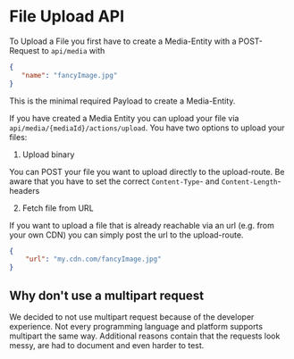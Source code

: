 # File Upload API

To Upload a File you first have to create a Media-Entity with a POST-Request to `api/media` with
```json
{
   "name": "fancyImage.jpg"
}
```
This is the minimal required Payload to create a Media-Entity.

If you have created a Media Entity you can upload your file via `api/media/{mediaId}/actions/upload`.
You have two options to upload your files:

1. Upload binary

You can POST your file you want to upload directly to the upload-route.
Be aware that you have to set the correct `Content-Type`- and `Content-Length`-headers

2. Fetch file from URL

If you want to upload a file that is already reachable via an url (e.g. from your own CDN) you can simply post the url to the upload-route.
```json
{
    "url": "my.cdn.com/fancyImage.jpg"
}
```

## Why don't use a multipart request
We decided to not use multipart request because of the developer experience. 
Not every programming language and platform supports multipart the same way. 
Additional reasons contain that the requests look messy, are had to document and even harder to test.